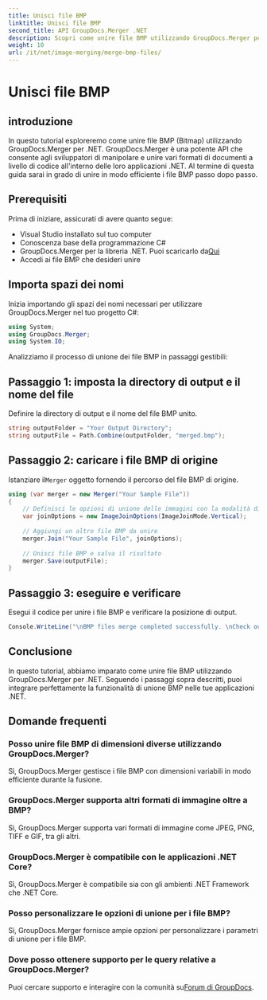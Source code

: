```yaml
---
title: Unisci file BMP
linktitle: Unisci file BMP
second_title: API GroupDocs.Merger .NET
description: Scopri come unire file BMP utilizzando GroupDocs.Merger per .NET con questo tutorial completo. Sviluppa le tue applicazioni .NET in modo efficiente.
weight: 10
url: /it/net/image-merging/merge-bmp-files/
---
```


# Unisci file BMP

## introduzione
In questo tutorial esploreremo come unire file BMP (Bitmap) utilizzando GroupDocs.Merger per .NET. GroupDocs.Merger è una potente API che consente agli sviluppatori di manipolare e unire vari formati di documenti a livello di codice all'interno delle loro applicazioni .NET. Al termine di questa guida sarai in grado di unire in modo efficiente i file BMP passo dopo passo.
## Prerequisiti
Prima di iniziare, assicurati di avere quanto segue:
- Visual Studio installato sul tuo computer
- Conoscenza base della programmazione C#
-  GroupDocs.Merger per la libreria .NET. Puoi scaricarlo da[Qui](https://releases.groupdocs.com/merger/net/)
- Accedi ai file BMP che desideri unire
## Importa spazi dei nomi
Inizia importando gli spazi dei nomi necessari per utilizzare GroupDocs.Merger nel tuo progetto C#:
```csharp
using System; 
using GroupDocs.Merger;
using System.IO;
```
Analizziamo il processo di unione dei file BMP in passaggi gestibili:
## Passaggio 1: imposta la directory di output e il nome del file
Definire la directory di output e il nome del file BMP unito.
```csharp
string outputFolder = "Your Output Directory";
string outputFile = Path.Combine(outputFolder, "merged.bmp");
```
## Passaggio 2: caricare i file BMP di origine
 Istanziare il`Merger` oggetto fornendo il percorso del file BMP di origine.
```csharp
using (var merger = new Merger("Your Sample File"))
{
    // Definisci le opzioni di unione delle immagini con la modalità di unione verticale
    var joinOptions = new ImageJoinOptions(ImageJoinMode.Vertical);
    
    // Aggiungi un altro file BMP da unire
    merger.Join("Your Sample File", joinOptions);
    
    // Unisci file BMP e salva il risultato
    merger.Save(outputFile);
}
```
## Passaggio 3: eseguire e verificare
Esegui il codice per unire i file BMP e verificare la posizione di output.
```csharp
Console.WriteLine("\nBMP files merge completed successfully. \nCheck output in {0}", outputFolder);
```
## Conclusione
In questo tutorial, abbiamo imparato come unire file BMP utilizzando GroupDocs.Merger per .NET. Seguendo i passaggi sopra descritti, puoi integrare perfettamente la funzionalità di unione BMP nelle tue applicazioni .NET.

## Domande frequenti
### Posso unire file BMP di dimensioni diverse utilizzando GroupDocs.Merger?
Sì, GroupDocs.Merger gestisce i file BMP con dimensioni variabili in modo efficiente durante la fusione.
### GroupDocs.Merger supporta altri formati di immagine oltre a BMP?
Sì, GroupDocs.Merger supporta vari formati di immagine come JPEG, PNG, TIFF e GIF, tra gli altri.
### GroupDocs.Merger è compatibile con le applicazioni .NET Core?
Sì, GroupDocs.Merger è compatibile sia con gli ambienti .NET Framework che .NET Core.
### Posso personalizzare le opzioni di unione per i file BMP?
Sì, GroupDocs.Merger fornisce ampie opzioni per personalizzare i parametri di unione per i file BMP.
### Dove posso ottenere supporto per le query relative a GroupDocs.Merger?
 Puoi cercare supporto e interagire con la comunità su[Forum di GroupDocs](https://forum.groupdocs.com/c/merger/32).